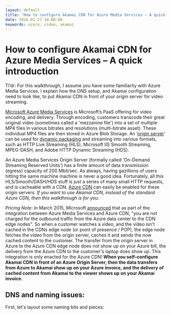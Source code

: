 ```yaml
---
layout: default
title: "How to configure Akamai CDN for Azure Media Services – A quick introduction"
date: 2016-01-27 10:00:00
keywords: azure, video, akamai
---
```


# How to configure Akamai CDN for Azure Media Services – A quick introduction

Tl’dr: For this walkthrough, I assume you have some familiarity with Azure Media Services. I explain how the DNS setup, and Akamai configuration need to look like, to put Akamai CDN in front of your origin server for video streaming. 

[Microsoft Azure Media Services](https://azure.microsoft.com/en-us/services/media-services/) is Microsoft’s PaaS offering for video encoding, and delivery. Through encoding, customers transcode their great original video (sometimes called a 'mezzanine file') into a set of multiple MP4 files in various bitrates and resolutions (multi-bitrate asset). These individual MP4 files are then stored in Azure Blob Storage. An ‘[origin server](https://azure.microsoft.com/en-us/documentation/articles/media-services-deliver-content-overview/)’ can be used for [dynamic packaging](https://azure.microsoft.com/en-us/documentation/articles/media-services-dynamic-packaging-overview/) and streaming into various formats, such as HTTP Live Streaming (HLS), Microsoft IIS Smooth Streaming, MPEG-DASH, and Adobe HTTP Dynamic Streaming (HDS). 

An Azure Media Services Origin Server (formally called 'On-Demand Streaming Reserved Units') has a finite amount of data transmission (egress) capacity of 200 Mbit/sec. As always, having gazillions of users hitting the same machine machine is never a good idea. Fortunately, all this HLS/Smooth/DASH/HDS stuff is just a series of many small HTTP requests, and is cacheable with a CDN. [Azure CDN](https://azure.microsoft.com/en-us/documentation/articles/media-services-manage-origins/#enable_cdn) can easily be enabled for these origin servers. *If you want to use Akamai CDN, instead of the standard Azure CDN, then this walkthrough is for you*. 

*Pricing Note*: In March 2015, Microsoft [announced](https://azure.microsoft.com/en-us/blog/announcing-azure-media-services-integration-with-azure-cdn-content-delivery-network/) that as part of the integration between Azure Media Services and Azure CDN, "you are not charged for the outbound traffic from the Azure data center to the CDN edge nodes". So when a customer watches a video, and the video isn't cached in the CDNs edge node (or point of presence / POP), the edge node fetches the video from the origin server, caches it and sends the now cached content to the customer. The transfer from the origin server in Azure to the Azure CDN edge node does not show up on your Azure bill, the delivery from the Azure CDN to the customer's laptop does show up. This integration is only enacted for the Azure CDN! **When you self-configure Akamai CDN in front of an Azure Origin Server, then the data transfers from Azure to Akamai show up on your Azure invoice, and the delivery of cached content from Akamai to the viewer shows up on your Akamai invoice.** 


## DNS and naming issues: 

First, let's layout some naming bits and pieces: 

